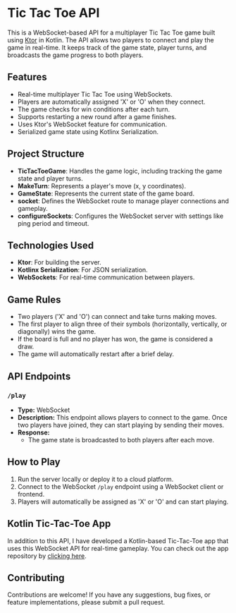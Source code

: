 # Tic Tac Toe API

This is a WebSocket-based API for a multiplayer Tic Tac Toe game built using [Ktor](https://ktor.io/) in Kotlin. The API allows two players to connect and play the game in real-time. It keeps track of the game state, player turns, and broadcasts the game progress to both players.

## Features

- Real-time multiplayer Tic Tac Toe using WebSockets.
- Players are automatically assigned 'X' or 'O' when they connect.
- The game checks for win conditions after each turn.
- Supports restarting a new round after a game finishes.
- Uses Ktor's WebSocket feature for communication.
- Serialized game state using Kotlinx Serialization.

## Project Structure

- **TicTacToeGame**: Handles the game logic, including tracking the game state and player turns.
- **MakeTurn**: Represents a player's move (x, y coordinates).
- **GameState**: Represents the current state of the game board.
- **socket**: Defines the WebSocket route to manage player connections and gameplay.
- **configureSockets**: Configures the WebSocket server with settings like ping period and timeout.

## Technologies Used

- **Ktor**: For building the server.
- **Kotlinx Serialization**: For JSON serialization.
- **WebSockets**: For real-time communication between players.

## Game Rules

- Two players ('X' and 'O') can connect and take turns making moves.
- The first player to align three of their symbols (horizontally, vertically, or diagonally) wins the game.
- If the board is full and no player has won, the game is considered a draw.
- The game will automatically restart after a brief delay.

## API Endpoints

### `/play`
- **Type:** WebSocket
- **Description:** This endpoint allows players to connect to the game. Once two players have joined, they can start playing by sending their moves.
- **Response:** 
  - The game state is broadcasted to both players after each move.

## How to Play

1. Run the server locally or deploy it to a cloud platform.
2. Connect to the WebSocket `/play` endpoint using a WebSocket client or frontend.
3. Players will automatically be assigned as 'X' or 'O' and can start playing.

## Kotlin Tic-Tac-Toe App

In addition to this API, I have developed a Kotlin-based Tic-Tac-Toe app that uses this WebSocket API for real-time gameplay. You can check out the app repository by [clicking here](https://github.com/tariqjamel/Ktor-TicTacToe-Game).

## Contributing

Contributions are welcome! If you have any suggestions, bug fixes, or feature implementations, please submit a pull request.

